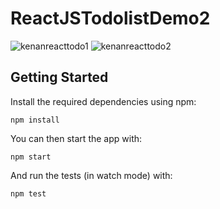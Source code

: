 # ReactJSTodolistDemo2

![kenanreacttodo1](https://user-images.githubusercontent.com/1851856/38062605-c2872082-32ec-11e8-98dc-d063a38b953b.PNG)
![kenanreacttodo2](https://user-images.githubusercontent.com/1851856/38062635-ed5dacd6-32ec-11e8-86cd-30a113f5990a.PNG)

## Getting Started

Install the required dependencies using npm:

```
npm install
```

You can then start the app with:

```
npm start
```

And run the tests (in watch mode) with:

```
npm test
```
